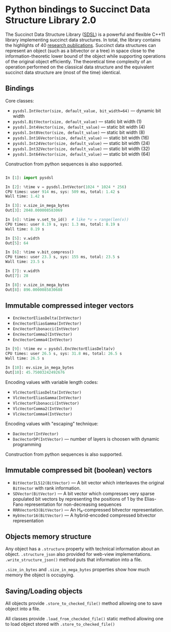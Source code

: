 # Python bindings to Succinct Data Structure Library 2.0

The Succinct Data Structure Library ([SDSL][SDSL]) is a powerful and flexible C++11 library implementing succinct data structures. In total, the library contains the highlights of 40 [research publications][SDSLLIT]. Succinct data structures can represent an object (such as a bitvector or a tree) in space close to the information-theoretic lower bound of the object while supporting operations of the original object efficiently. The theoretical time complexity of an operation performed on the classical data structure and the equivalent succinct data structure are (most of the time) identical.

## Bindings

Core classes:

 * `pysdsl.IntVector(size, default_value, bit_width=64)` — dynamic bit width
 * `pysdsl.BitVector(size, default_value)` — static bit width (1)
 * `pysdsl.Int4Vector(size, default_value)` — static bit width (4)
 * `pysdsl.Int8Vector(size, default_value)` — static bit width (8)
 * `pysdsl.Int16Vector(size, default_value)` — static bit width (16)
 * `pysdsl.Int24Vector(size, default_value)` — static bit width (24)
 * `pysdsl.Int32Vector(size, default_value)` — static bit width (32)
 * `pysdsl.Int64Vector(size, default_value)` — static bit width (64)

Construction from python sequences is also supported.

```python

In [1]: import pysdsl

In [2]: %time v = pysdsl.IntVector(1024 * 1024 * 256)
CPU times: user 914 ms, sys: 509 ms, total: 1.42 s
Wall time: 1.42 s

In [3]: v.size_in_mega_bytes
Out[3]: 2048.000008583069

In [4]: %time v.set_to_id()  # like *v = range(len(v))
CPU times: user 8.19 s, sys: 1.3 ms, total: 8.19 s
Wall time: 8.19 s

In [5]: v.width
Out[5]: 64

In [6]: %time v.bit_compress()
CPU times: user 23.3 s, sys: 155 ms, total: 23.5 s
Wall time: 23.5 s

In [7]: v.width
Out[7]: 28

In [8]: v.size_in_mega_bytes
Out[8]: 896.0000085830688

```

## Immutable compressed integer vectors

 * `EncVectorEliasDelta(IntVector)`
 * `EncVectorEliasGamma(IntVector)`
 * `EncVectorFibonacci(IntVector)`
 * `EncVectorComma2(IntVector)`
 * `EncVectorComma4(IntVector)`

```python
In [9]: %time ev = pysdsl.EncVectorEliasDelta(v)
CPU times: user 26.5 s, sys: 31.8 ms, total: 26.5 s
Wall time: 26.5 s

In [10]: ev.size_in_mega_bytes
Out[10]: 45.75003242492676
```

Encoding values with variable length codes:

 * `VlcVectorEliasDelta(IntVector)`
 * `VlcVectorEliasGamma(IntVector)`
 * `VlcVectorFibonacci(IntVector)`
 * `VlcVectorComma2(IntVector)`
 * `VlcVectorComma4(IntVector)`

Encoding values with "escaping" technique:

 * `DacVector(IntVector)`
 * `DacVectorDP(IntVector)` — number of layers is choosen
                              with dynamic programming

Construction from python sequences is also supported.

## Immutable compressed bit (boolean) vectors

 * `BitVectorIL512(BitVector)` — A bit vector which interleaves the
                                 original `BitVector` with rank information.
 * `SDVector(BitVector)` — A bit vector which compresses very sparse populated
                           bit vectors by representing the positions of 1 by the
                           Elias-Fano representation for
                           non-decreasing sequences
 * `RRRVector63(BitVector)` — An H₀-compressed bitvector representation.
 * `HybVector16(BitVector)` — A hybrid-encoded compressed bitvector
                              representation

## Objects memory structure

Any object has a `.structure` property with technical information about an
object. `.structure_json` also provided for web-view implementations.
`.write_structure_json()` method puts that information into a file.

`.size_in_bytes` and `.size_in_mega_bytes` properties show how much memory the
object is occupying.

## Saving/Loading objects

All objects provide `.store_to_checked_file()` method allowing one to save
object into a file.

All classes provide `.load_from_checkded_file()` static method allowing one to
load object stored  with `.store_to_checked_file()`


[SDSL]: https://github.com/simongog/sdsl-lite
[SDSLLIT]: https://github.com/simongog/sdsl-lite/wiki/Literature
"Succinct Data Structure Literature"
